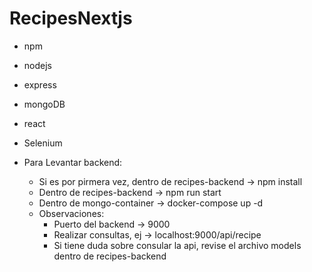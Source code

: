 # RecipesNextjs

* npm
* nodejs
* express
* mongoDB
* react
* Selenium


* Para Levantar backend:
    - Si es por pirmera vez, dentro de recipes-backend -> npm install
    - Dentro de recipes-backend -> npm run start
    - Dentro de mongo-container -> docker-compose up -d
    * Observaciones: 
        - Puerto del backend -> 9000
        - Realizar consultas, ej -> localhost:9000/api/recipe
        - Si tiene duda sobre consular la api, revise el archivo models dentro de recipes-backend
